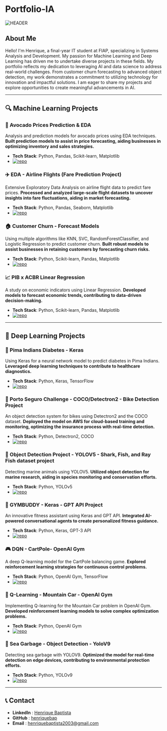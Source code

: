 # Portfolio-IA

![HEADER](https://github.com/henriquebap/Portifolio-IA/blob/main/Untitled%20design.png)

## About Me

Hello! I'm Henrique, a final-year IT student at FIAP, specializing in Systems Analysis and Development. My passion for Machine Learning and Deep Learning has driven me to undertake diverse projects in these fields. My portfolio reflects my dedication to leveraging AI and data science to address real-world challenges. From customer churn forecasting to advanced object detection, my work demonstrates a commitment to utilizing technology for innovation and impactful solutions. I am eager to share my projects and explore opportunities to create meaningful advancements in AI.

---

## 🔍 Machine Learning Projects

### 🥑 Avocado Prices Prediction & EDA

Analysis and prediction models for avocado prices using EDA techniques. **Built prediction models to assist in price forecasting, aiding businesses in optimizing inventory and sales strategies.**


- **Tech Stack**: Python, Pandas, Scikit-learn, Matplotlib
- [![repo](https://img.shields.io/badge/GitHub-Project-blue?logo=github)](https://github.com/henriquebap/Avocado-Prices-EDA-Model-Traning/tree/main)

### ✈️ EDA - Airline Flights (Fare Prediction Project)

Extensive Exploratory Data Analysis on airline flight data to predict fare prices. **Processed and analyzed large-scale flight datasets to uncover insights into fare fluctuations, aiding in market forecasting.**


- **Tech Stack**: Python, Pandas, Seaborn, Matplotlib
- [![repo](https://img.shields.io/badge/GitHub-Project-blue?logo=github)](https://github.com/henriquebap/Machine_Learning_HB/tree/main/EDA%20-%20AIrline%20Fare%20%2B%20Model%20Training)


### 🏠 Customer Churn - Forecast Models

Using multiple algorithms like KNN, SVC, RandomForestClassifier, and Logistic Regression to predict customer churn. **Built robust models to assist businesses in retaining customers by forecasting churn risks.**


- **Tech Stack**: Python, Scikit-learn, Pandas, Matplotlib
- [![repo](https://img.shields.io/badge/GitHub-Project-blue?logo=github)](https://github.com/henriquebap/Machine_Learning_HB/blob/main/chekpoint2/ExercicioClassificacaoAula.ipynb)


### 📈 PIB x ACBR Linear Regression

A study on economic indicators using Linear Regression. **Developed models to forecast economic trends, contributing to data-driven decision-making.**

- **Tech Stack**: Python, Scikit-learn, Pandas, Matplotlib
- [![repo](https://img.shields.io/badge/GitHub-Project-blue?logo=github)](https://github.com/henriquebap/Machine_Learning_HB/blob/main/chekpoint2/PIBxACBR_LinearRegression.ipynb)
    

---

## 🚀 Deep Learning Projects

### 🧬 Pima Indians Diabetes - Keras

Using Keras for a neural network model to predict diabetes in Pima Indians. **Leveraged deep learning techniques to contribute to healthcare diagnostics.**


- **Tech Stack**: Python, Keras, TensorFlow
- [![repo](https://img.shields.io/badge/GitHub-Project-blue?logo=github)](https://github.com/henriquebap/Machine_Learning_HB/tree/main/Keras)


### 🚴 Porto Seguro Challenge - COCO/Detectron2 - Bike Detection Project

An object detection system for bikes using Detectron2 and the COCO dataset. **Deployed the model on AWS for cloud-based training and monitoring, optimizing the insurance process with real-time detection.**


- **Tech Stack**: Python, Detectron2, COCO
- [![repo](https://img.shields.io/badge/GitHub-Project-blue?logo=github)](https://github.com/henriquebap/R-CNN-OD-Sprint)

### 🦈 Object Detection Project - YOLOV5 - Shark, Fish, and Ray Fish dataset project

Detecting marine animals using YOLOV5. **Utilized object detection for marine research, aiding in species monitoring and conservation efforts.**


- **Tech Stack**: Python, YOLOv5
- [![repo](https://img.shields.io/badge/GitHub-Project-blue?logo=github)](https://github.com/henriquebap/YoloV5-Shark-Detection)


### 🤖 GYMBUDDY - Keras - GPT API Project

An innovative fitness assistant using Keras and GPT API. **Integrated AI-powered conversational agents to create personalized fitness guidance.**


- **Tech Stack**: Python, Keras, GPT-3 API
- [![repo](https://img.shields.io/badge/GitHub-Project-blue?logo=github)](https://github.com/henriquebap/GYMBUDDY-IA)


### 🎮 DQN - CartPole- OpenAI Gym

A deep Q-learning model for the CartPole balancing game. **Explored reinforcement learning strategies for continuous control problems.**


- **Tech Stack**: Python, OpenAI Gym, TensorFlow
- [![repo](https://img.shields.io/badge/GitHub-Project-blue?logo=github)](https://github.com/henriquebap/Machine_Learning_HB/blob/main/Deep%20Q-Learning/CartPole-DQN.ipynb)
 

### 🚗 Q-Learning - Mountain Car - OpenAI Gym

Implementing Q-learning for the Mountain Car problem in OpenAI Gym. **Developed reinforcement learning models to solve complex optimization problems.**


- **Tech Stack**: Python, OpenAI Gym
- [![repo](https://img.shields.io/badge/GitHub-Project-blue?logo=github)](https://github.com/henriquebap/Machine_Learning_HB/blob/main/Mountain-Car-Gym-Q-Learning.ipynb)


### 🌊 Sea Garbage - Object Detection - YoloV9

Detecting sea garbage with YOLOV9. **Optimized the model for real-time detection on edge devices, contributing to environmental protection efforts.**


- **Tech Stack**: Python, YOLOv9
- [![repo](https://img.shields.io/badge/GitHub-Project-blue?logo=github)](https://github.com/henriquebap/Blue-Clean-YoloV9/tree/main)

---

## 📞 Contact

- **LinkedIn** : [Henrique Baptista](https://www.linkedin.com/in/henrique-baptista777/)
- **GitHub** : [henriquebap](https://github.com/henriquebap)
- **Email** : [henriquebaptista2003@gmail.com](mailto:henriquebaptista2003@gmail.com)
